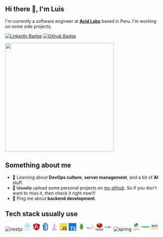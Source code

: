 
<h2>Hi there 👋, I'm Luis</h2>
<p>I'm currently a software engineer at <strong><a href="https://acidlabs.com/en/">Acid Labs</a></strong> based in Peru. I'm working on some side projects.
<p><a href="https://www.linkedin.com/in/luis-huayta-6a123b1a2/"><img src="https://img.shields.io/badge/-@Jfags-0077B5?style=flat-square&amp;labelColor=0077B5&amp;logo=LinkedIn&amp;link=https://www.linkedin.com/in/luis-huayta-6a123b1a2/" alt="LinkedIn Badge"></a> <a href="https://github.com/juniperfags"><img src="https://img.shields.io/badge/-@juniperfags-676767?style=flat-square&amp;labelColor=676767&amp;logo=github&amp;link=https://github.com/juniperfags" alt="Github Badge"></a></p>

<p align="left"><img src="https://media.giphy.com/media/RamuC3DmHMoGAk8Jnq/giphy-downsized-large.gif" width="350" height="350" /><p/>
<h2>Something about me</h2>


<ul>
<li>🧐 Learning about <strong>DevOps culture</strong>, <strong>server management</strong>, and a bit of <strong>AI </strong> stuff.</li>
<li>📝 <del>Usually</del> upload some personal projects on <a href="https://github.com/juniperfags">my github</a>. So if you don't want to miss it, then check it right now!!!</li>
<li>💬 Ping me about <strong>backend development</strong>.</li>
</ul>
<h2>Tech stack usually use</h2>
<p align="left"><img src="https://cdn.jsdelivr.net/gh/devicons/devicon/icons/nestjs/nestjs-plain.svg" alt="nestjs" width="25" height="25" />
<img src="https://raw.githubusercontent.com/devicons/devicon/master/icons/react/react-original-wordmark.svg" alt="react" width="25" height="25" />
<img src="https://raw.githubusercontent.com/devicons/devicon/master/icons/angularjs/angularjs-original.svg" alt="angular-js" width="25" height="25" />
<img src="https://raw.githubusercontent.com/devicons/devicon/master/icons/css3/css3-original-wordmark.svg" alt="css3" width="25" height="25" />
<img src="https://raw.githubusercontent.com/devicons/devicon/master/icons/java/java-original-wordmark.svg" alt="java" width="25" height="25" />
<img src="https://raw.githubusercontent.com/devicons/devicon/master/icons/javascript/javascript-original.svg" alt="javascript" width="25" height="25" />
<img src="https://raw.githubusercontent.com/devicons/devicon/master/icons/typescript/typescript-original.svg" alt="typescript" width="25" height="25" />
<img src="https://raw.githubusercontent.com/devicons/devicon/master/icons/mongodb/mongodb-original.svg" alt="mongodb" width="25" height="25" />
<img src="https://raw.githubusercontent.com/devicons/devicon/master/icons/mysql/mysql-original-wordmark.svg" alt="mysql" width="25" height="25" />
<img src="https://raw.githubusercontent.com/devicons/devicon/master/icons/redis/redis-original-wordmark.svg" alt="redis" width="25" height="25" />
<img src="https://raw.githubusercontent.com/devicons/devicon/master/icons/nodejs/nodejs-original-wordmark.svg" alt="nodejs" width="25" height="25" />
<img src="https://www.vectorlogo.zone/logos/springio/springio-icon.svg" alt="spring" width="25" height="25" />
<img src="https://raw.githubusercontent.com/devicons/devicon/master/icons/python/python-original-wordmark.svg" alt="python" width="25" height="25" />
<img src="https://raw.githubusercontent.com/devicons/devicon/master/icons/nginx/nginx-original.svg" alt="nginx" width="25" height="25" />
<img src="https://raw.githubusercontent.com/github/explore/80688e429a7d4ef2fca1e82350fe8e3517d3494d/topics/aws/aws.png" alt="aws" width="25" height="25" /></p>
